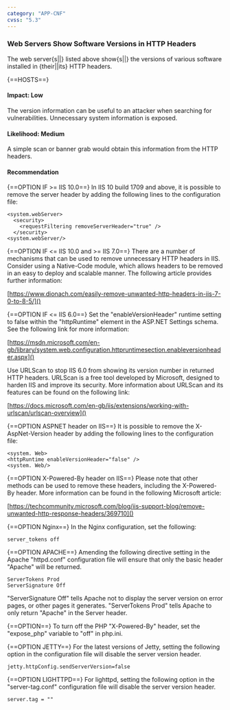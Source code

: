 ```yaml
---
category: "APP-CNF"
cvss: "5.3"
---
```

### Web Servers Show Software Versions in HTTP Headers
The web server{s||} listed above show{s||} the versions of various software installed in {their||its} HTTP headers.

{==HOSTS==}
#### Impact: Low
The version information can be useful to an attacker when searching for vulnerabilities. Unnecessary system information is exposed.
#### Likelihood: Medium
A simple scan or banner grab would obtain this information from the HTTP headers.
#### Recommendation
{==OPTION IF >= IIS 10.0==} In IIS 10 build 1709 and above, it is possible to remove the server header by adding the following lines to the configuration file:

```
<system.webServer>
  <security>
    <requestFiltering removeServerHeader="true" />
  </security>
<system.webServer/>
```

{==OPTION IF <= IIS 10.0 and >= IIS 7.0==} There are a number of mechanisms that can be used to remove unnecessary HTTP headers in IIS. Consider using a Native-Code module, which allows headers to be removed in an easy to deploy and scalable manner. The following article provides further information:

[https://www.dionach.com/easily-remove-unwanted-http-headers-in-iis-7-0-to-8-5/]()

{==OPTION IF <= IIS 6.0==} Set the "enableVersionHeader" runtime setting to false within the "httpRuntime" element in the ASP.NET Settings schema. See the following link for more information:

[https://msdn.microsoft.com/en-gb/library/system.web.configuration.httpruntimesection.enableversionheader.aspx]()

Use URLScan to stop IIS 6.0 from showing its version number in returned HTTP headers. URLScan is a free tool developed by Microsoft, designed to harden IIS and improve its security. More information about URLScan and its features can be found on the following link:

[https://docs.microsoft.com/en-gb/iis/extensions/working-with-urlscan/urlscan-overview]()

{==OPTION ASPNET header on IIS==} It is possible to remove the X-AspNet-Version header by adding the following lines to the configuration file:

```
<system. Web>
<httpRuntime enableVersionHeader="false" />
<system. Web/>
```
{==OPTION X-Powered-By header on IIS==} Please note that other methods can be used to remove these headers, including the X-Powered-By header. More information can be found in the following Microsoft article:

[https://techcommunity.microsoft.com/blog/iis-support-blog/remove-unwanted-http-response-headers/369710]()

{==OPTION Nginx==} In the Nginx configuration, set the following:

```
server_tokens off
```

{==OPTION APACHE==} Amending the following directive setting in the Apache "httpd.conf" configuration file will ensure that only the basic header "Apache" will be returned.

```
ServerTokens Prod
ServerSignature Off
```

"ServerSignature Off" tells Apache not to display the server version on error pages, or other pages it generates. "ServerTokens Prod" tells Apache to only return "Apache" in the Server header.

{==OPTION==} To turn off the PHP "X-Powered-By" header, set the "expose_php" variable to "off" in php.ini.

{==OPTION JETTY==} For the latest versions of Jetty, setting the following option in the configuration file will disable the server version header.

```
jetty.httpConfig.sendServerVersion=false
```

{==OPTION LIGHTTPD==} For lighttpd, setting the following option in the "server-tag.conf" configuration file will disable the server version header.

```
server.tag = ""
```
